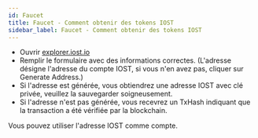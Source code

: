 ```yaml
---
id: Faucet
title: Faucet - Comment obtenir des tokens IOST
sidebar_label: Faucet - Comment obtenir des tokens IOST
---
```


- Ouvrir [explorer.iost.io](http://explorer.iost.io/applyIOST)
- Remplir le formulaire avec des informations correctes. (L'adresse désigne l'adresse du compte IOST, si vous n'en avez pas, cliquer sur Generate Address.)
- Si l'adresse est générée, vous obtiendrez une adresse IOST avec clé privée, veuillez la sauvegarder soigneusement.
- Si l'adresse n'est pas générée, vous recevrez un TxHash indiquant que la transaction a été vérifiée par la blockchain.

Vous pouvez utiliser l'adresse IOST comme compte. 
